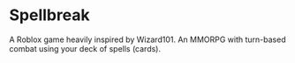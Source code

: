 # Spellbreak

A Roblox game heavily inspired by Wizard101. An MMORPG with turn-based combat using your deck of spells (cards).